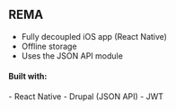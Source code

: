 ## REMA
- Fully decoupled iOS app (React Native)
- Offline storage
- Uses the JSON API module

<h4 class="sub-section__heading">Built with:</h4>
  - React Native
  - Drupal (JSON API)
  - JWT

<aside class="notes" data-markdown>
</aside>

